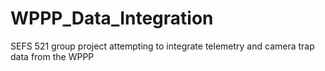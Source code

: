 # WPPP_Data_Integration
SEFS 521 group project attempting to integrate telemetry and camera trap data from the WPPP
